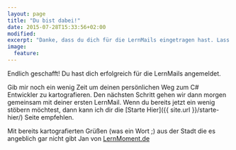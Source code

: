 ```yaml
---
layout: page
title: "Du bist dabei!"
date: 2015-07-28T15:33:56+02:00
modified:
excerpt: "Danke, dass du dich für die LernMails eingetragen hast. Lass uns gemeinsam die nächsten Schritte auf deinem Weg zum C# Entwickler gehen."
image:
  feature:
---
```


Endlich geschafft! Du hast dich erfolgreich für die LernMails angemeldet.

Gib mir noch ein wenig Zeit um deinen persönlichen Weg zum C# Entwickler zu kartografieren. Den nächsten Schritt gehen wir dann morgen gemeinsam mit deiner ersten LernMail. Wenn du bereits jetzt ein wenig stöbern möchtest, dann kann ich dir die [Starte Hier]({{ site.url }}/starte-hier/) Seite empfehlen.

Mit bereits kartografierten Grüßen (was ein Wort ;) aus der Stadt die es angeblich gar nicht gibt
Jan von [LernMoment.de](https://www.lernmoment.de)
